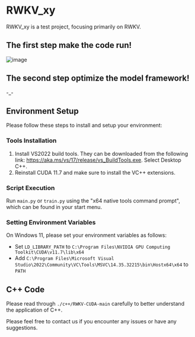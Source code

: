 # RWKV_xy

RWKV_xy is a test project, focusing primarily on RWKV.

## The first step make the code run!
![image](https://github.com/uglyghost/RWKV_xy/assets/15159177/1a15ad4a-6e34-42b5-922e-1d72f2d42de0)

## The second step optimize the model framework!
-_-

## Environment Setup

Please follow these steps to install and setup your environment:

### Tools Installation

1. Install VS2022 build tools. They can be downloaded from the following link: https://aka.ms/vs/17/release/vs_BuildTools.exe. Select Desktop C++.
2. Reinstall CUDA 11.7 and make sure to install the VC++ extensions.

### Script Execution

Run `main.py` or `train.py` using the "x64 native tools command prompt", which can be found in your start menu.

### Setting Environment Variables

On Windows 11, please set your environment variables as follows:

- Set `LD_LIBRARY_PATH` to `C:\Program Files\NVIDIA GPU Computing Toolkit\CUDA\v11.7\lib\x64`
- Add `C:\Program Files\Microsoft Visual Studio\2022\Community\VC\Tools\MSVC\14.35.32215\bin\Hostx64\x64` to `PATH`


## C++ Code

Please read through `./c++/RWKV-CUDA-main` carefully to better understand the application of C++. 

Please feel free to contact us if you encounter any issues or have any suggestions.
